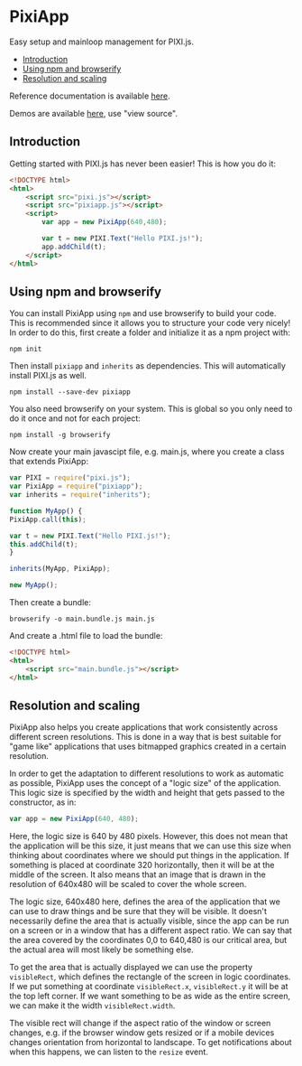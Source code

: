 PixiApp
=======

Easy setup and mainloop management for PIXI.js.

* [Introduction](#introduction)
* [Using npm and browserify](#using-npm-and-browserify)
* [Resolution and scaling](#resolution-and-scaling)

Reference documentation is available [here](http://limikael.altervista.org/pixiappdoc/).

Demos are available [here](http://limikael.altervista.org/pixiappdemos/), use "view source".

Introduction
------------

Getting started with PIXI.js has never been easier! This is how you do it:

````html
<!DOCTYPE html>
<html>
	<script src="pixi.js"></script>
	<script src="pixiapp.js"></script>
	<script>
		var app = new PixiApp(640,480);

		var t = new PIXI.Text("Hello PIXI.js!");
		app.addChild(t);
	</script>
</html>
````

Using npm and browserify
------------------------

You can install PixiApp using `npm` and use browserify to build your code.
This is recommended since it allows you to structure your code very nicely!
In order to do this, first create a folder and initialize it as a npm project with:

    npm init

Then install `pixiapp` and `inherits` as dependencies. This will automatically install PIXI.js as well.

    npm install --save-dev pixiapp

You also need browserify on your system. This is global so you only need to do it once and not for 
each project:

    npm install -g browserify

Now create your main javascipt file, e.g. main.js, where you create a class that extends PixiApp:

````javascript
var PIXI = require("pixi.js");
var PixiApp = require("pixiapp");
var inherits = require("inherits");

function MyApp() {
PixiApp.call(this);

var t = new PIXI.Text("Hello PIXI.js!");
this.addChild(t);
}

inherits(MyApp, PixiApp);

new MyApp();
````

Then create a bundle:

    browserify -o main.bundle.js main.js

And create a .html file to load the bundle:

````html
<!DOCTYPE html>
<html>
	<script src="main.bundle.js"></script>
</html>
````

Resolution and scaling
----------------------

PixiApp also helps you create applications that work consistently across different screen resolutions.
This is done in a way that is best suitable for "game like" applications that uses bitmapped graphics created in a
certain resolution.

In order to get the adaptation to different resolutions to work as automatic as possible, PixiApp uses the concept of a
"logic size" of the application. This logic size is specified by the width and height that gets passed to the constructor,
as in:

````javascript
var app = new PixiApp(640, 480);
````

Here, the logic size is 640 by 480 pixels. However, this does not mean that the application will be this size, it just 
means that we can use this size when thinking about coordinates where we should put things in the application. If something
is placed at coordinate 320 horizontally, then it will be at the middle of the screen. It also means that an image that
is drawn in the resolution of 640x480 will be scaled to cover the whole screen.

The logic size, 640x480 here, defines the area of the application that we can use to draw things and be sure that they will
be visible. It doesn't necessarily define the area that is actually visible, since the app can be run on a screen or in 
a window that has a different aspect ratio. We can say that the area covered by the coordinates 0,0 to 640,480 is our
critical area, but the actual area will most likely be something else.

To get the area that is actually displayed we can use the property `visibleRect`, which defines the rectangle of the 
screen in logic coordinates. If we put something at coordinate `visibleRect.x`, `visibleRect.y` it will be at the top left
corner. If we want something to be as wide as the entire screen, we can make it the width `visibleRect.width`.

The visible rect will change if the aspect ratio of the window or screen changes, e.g. if the browser window gets resized
or if a mobile devices changes orientation from horizontal to landscape. To get notifications about when this happens,
we can listen to the `resize` event.
